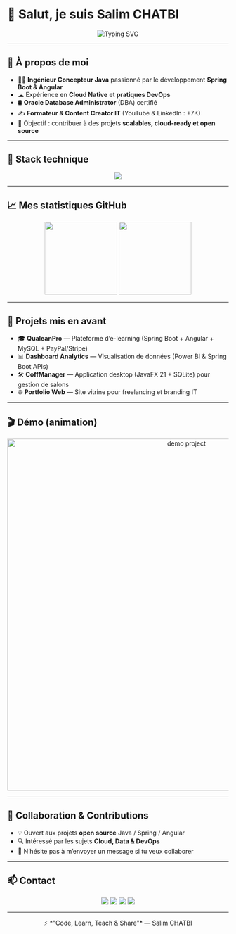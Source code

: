 # 👋 Salut, je suis Salim CHATBI  

<p align="center">
  <img src="https://readme-typing-svg.demolab.com?font=Fira+Code&size=25&pause=1000&color=2b2b2b&center=true&vCenter=true&width=700&lines=🚀+Ingénieur+Concepteur+Java+☕;Spring+Boot+%26+Angular+⚡;Cloud+Native+%26+DevOps+☁;Oracle+DBA+%7C+Data+Analytics+📊;✍️+Formateur+%26+Content+Creator+IT" alt="Typing SVG" />
</p>

---

## 🚀 À propos de moi
- 👨‍💻 **Ingénieur Concepteur Java** passionné par le développement **Spring Boot & Angular**  
- ☁ Expérience en **Cloud Native** et **pratiques DevOps**  
- 🛢 **Oracle Database Administrator** (DBA) certifié  
- ✍️ **Formateur & Content Creator IT** (YouTube & LinkedIn : +7K)  
- 🎯 Objectif : contribuer à des projets **scalables, cloud-ready et open source**  

---

## 🧰 Stack technique
<p align="center">
  <img src="https://skillicons.dev/icons?i=java,spring,angular,typescript,html,css,bootstrap,tailwind,oracle,mysql,git,github,docker,kubernetes,linux,aws,azure" />
</p>

---

## 📈 Mes statistiques GitHub
<p align="center">
  <img src="https://github-readme-stats.vercel.app/api?username=YOUR-USERNAME&show_icons=true&theme=tokyonight&hide_border=true" height="165"/>
  <img src="https://github-readme-stats.vercel.app/api/top-langs/?username=YOUR-USERNAME&layout=compact&theme=tokyonight&hide_border=true" height="165"/>
</p>

---

## 📂 Projets mis en avant
- 🎓 **QualeanPro** — Plateforme d’e-learning (Spring Boot + Angular + MySQL + PayPal/Stripe)  
- 📊 **Dashboard Analytics** — Visualisation de données (Power BI & Spring Boot APIs)  
- 🛠️ **CoffManager** — Application desktop (JavaFX 21 + SQLite) pour gestion de salons  
- 🌐 **Portfolio Web** — Site vitrine pour freelancing et branding IT  

---

## 🎬 Démo (animation)
<p align="center">
  <img src="./assets/demo.gif" alt="demo project" width="800"/>
</p>

---

## 🤝 Collaboration & Contributions
- 💡 Ouvert aux projets **open source** Java / Spring / Angular  
- 🔍 Intéressé par les sujets **Cloud, Data & DevOps**  
- 📨 N’hésite pas à m’envoyer un message si tu veux collaborer  

---

## 📫 Contact
<p align="center">
  <a href="https://www.linkedin.com/in/YOUR-LINKEDIN"><img src="https://img.shields.io/badge/LinkedIn-0a66c2?style=for-the-badge&logo=linkedin&logoColor=white"/></a>
  <a href="mailto:salim@example.com"><img src="https://img.shields.io/badge/Email-D14836?style=for-the-badge&logo=gmail&logoColor=white"/></a>
  <a href="https://github.com/YOUR-USERNAME"><img src="https://img.shields.io/badge/GitHub-181717?style=for-the-badge&logo=github&logoColor=white"/></a>
  <a href="https://your-portfolio.example.com"><img src="https://img.shields.io/badge/Portfolio-000000?style=for-the-badge&logo=About.me&logoColor=white"/></a>
</p>

---

<p align="center">
  ⚡ *"Code, Learn, Teach & Share"* — Salim CHATBI
</p>
